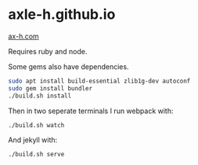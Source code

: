 # axle-h.github.io

[ax-h.com](http://ax-h.com)

Requires ruby and node.

Some gems also have dependencies.

```bash
sudo apt install build-essential zlib1g-dev autoconf
sudo gem install bundler
./build.sh install
```

Then in two seperate terminals I run webpack with:

```bash
./build.sh watch
```

And jekyll with:

```bash
./build.sh serve
```